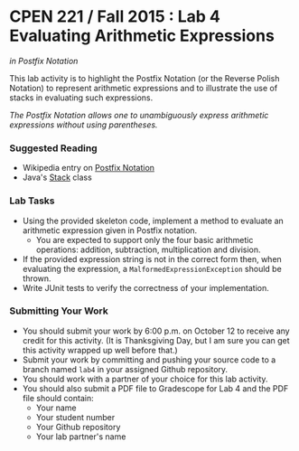 **CPEN 221 / Fall 2015 : Lab 4**
Evaluating Arithmetic Expressions 
====
_in Postfix Notation_

This lab activity is to highlight the Postfix Notation (or the Reverse Polish Notation) to represent arithmetic expressions and to illustrate the use of stacks in evaluating such expressions.

_The Postfix Notation allows one to unambiguously express arithmetic expressions without using parentheses._

### Suggested Reading
+ Wikipedia entry on [Postfix Notation](https://en.wikipedia.org/wiki/Reverse_Polish_notation)
+ Java's [Stack](http://docs.oracle.com/javase/8/docs/api/java/util/Stack.html) class

### Lab Tasks

+ Using the provided skeleton code, implement a method to evaluate an arithmetic expression given in Postfix notation.
	+ You are expected to support only the four basic arithmetic operations: addition, subtraction, multiplication and division.
+ If the provided expression string is not in the correct form then, when evaluating the expression, a `MalformedExpressionException` should be thrown.
+ Write JUnit tests to verify the correctness of your implementation.

### Submitting Your Work

+ You should submit your work by 6:00 p.m. on October 12 to receive any credit for this activity. (It is Thanksgiving Day, but I am sure you can get this activity wrapped up well before that.)
+ Submit your work by committing and pushing your source code to a branch named `lab4` in your assigned Github repository.
+ You should work with a partner of your choice for this lab activity.
+ You should also submit a PDF file to Gradescope for Lab 4 and the PDF file should contain:
	+ Your name
	+ Your student number
	+ Your Github repository
	+ Your lab partner's name
